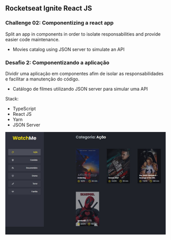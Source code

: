 ## Rocketseat Ignite React JS

### Challenge 02: Componentizing a react app

Split an app in components in order to isolate responsabilities and provide easier code maintenance.

- Movies catalog using JSON server to simulate an API

### Desafio 2: Componentizando a aplicação

Dividir uma aplicação em componentes afim de isolar as responsabilidades e facilitar a manutenção do código.

- Cat&aacute;logo de filmes utilizando JSON server para simular uma API

Stack:

- TypeScript
- React JS
- Yarn
- JSON Server

<img
  src="https://raw.githubusercontent.com/luizmn/rjs-desafio-02/master/public/screen_1.jpg"
  alt="ToDo Screen 1"
/>
